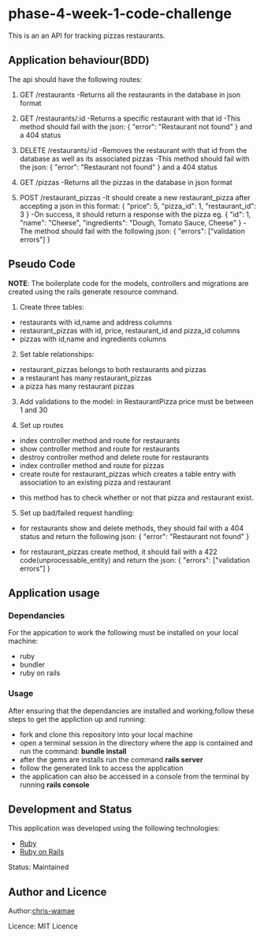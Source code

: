 # phase-4-week-1-code-challenge
This is an an API for tracking pizzas restaurants.
## Application behaviour(BDD)
The api should have the following routes:
1. GET /restaurants
  -Returns all the restaurants in the database in json format
2. GET /restaurants/:id
-Returns a specific restaurant with that id
-This method should fail with the json:
{
  "error": "Restaurant not found"
} and a 404 status
3. DELETE /restaurants/:id
-Removes the restaurant with that id from the database as well as its associated pizzas
-This method should fail with the json:
{
  "error": "Restaurant not found"
} and a 404 status

4. GET /pizzas
  -Returns all the pizzas in the database in json format

5. POST /restaurant_pizzas
-It should create a new restaurant_pizza after accepting a json in this format:
{
  "price": 5,
  "pizza_id": 1,
  "restaurant_id": 3
} 
-On success, it should return a response with the pizza eg. 
{
  "id": 1,
  "name": "Cheese",
  "ingredients": "Dough, Tomato Sauce, Cheese"
}
-The method should fail with the following json: 
{
  "errors": ["validation errors"]
}

## Pseudo Code

**NOTE**: The boilerplate code for the models, controllers and migrations are created using the rails generate resource command.
<br>

1. Create three tables:
 - restaurants with id,name and address columns
 - restaurant_pizzas with id, price, restaurant_id and pizza_id columns
 - pizzas with id,name and ingredients columns

 2. Set table relationships:
 - restaurant_pizzas belongs to both restaurants 
 and pizzas
 - a restaurant has many restaurant_pizzas
 - a pizza has many restaurant pizzas

 3. Add validations to the model:
 in RestaurantPizza price must be between 1 and 30

 4. Set up routes
 - index controller method and route for restaurants
 - show controller method and route for restaurants
 - destroy controller method and delete route  for restaurants
 - index controller method and route for pizzas
 - create route for restaurant_pizzas which creates a table entry with association to an existing pizza and restaurant 
 * this method has to check whether or not that pizza and restaurant exist.
 
 5. Set up bad/failed request handling:
 - for restaurants show and delete methods, they should fail with a 404 status and return the following json:
 {
  "error": "Restaurant not found"
}

- for restaurant_pizzas create method, it should fail with a 422 code(unprocessable_entity) and return the json:
{
  "errors": ["validation errors"]
}

## Application usage
### Dependancies
For the appication to work  the following must be installed on your local machine:
- ruby 
- bundler 
- ruby on rails
### Usage
After ensuring that the dependancies are installed and working,follow these steps to get the appliction up and running:
- fork and clone this repository into your local machine
- open a terminal session in the directory where the app is contained and run the command: **bundle install** 
- after the gems are installs run the command **rails server**
- follow the generated link to access the application
- the application can also  be accessed in a console from the terminal by running **rails console**

## Development and Status

This application was developed using the following technologies:
-  [Ruby](https://www.ruby-lang.org/en/)
-  [Ruby on Rails](https://rubyonrails.org/)

Status: Maintained

## Author and Licence

Author:[chris-wamae](https://github.com/chris-wamae)

Licence: MIT Licence


  
